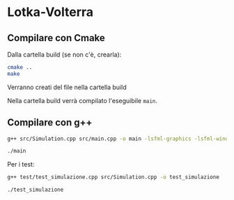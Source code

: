 # Lotka-Volterra

## Compilare con Cmake
Dalla cartella build (se non c'è, crearla):
```bash
cmake ..
make
``` 
Verranno creati del file nella cartella build

Nella cartella build verrà compilato l'eseguibile `main`.


## Compilare con g++

```bash
g++ src/Simulation.cpp src/main.cpp -o main -lsfml-graphics -lsfml-window -lsfml-system

./main
``` 

Per i test:
```bash
g++ test/test_simulazione.cpp src/Simulation.cpp -o test_simulazione

./test_simulazione
``` 
           